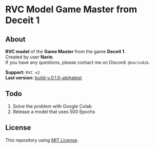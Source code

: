 # RVC Model Game Master from Deceit 1

## About
**RVC model** of the **Game Master** from the game **Deceit 1**.  
Created by user **Narin**.  
If you have any questions, please contact me on Discord: `@narin4ik`.  

**Support:** `RVC v2`  
**Last version:** [build-v.0.1.0-alphatest](https://github.com/YT-Narin/RVC-Model-Game-Master-Deceit-1/releases/tag/build-v.0.1.0-alphatest)

## Todo
1) Solve the problem with Google Colab  
2) Release a model that uses 500 Epochs  

## License
This repository using [MIT License](https://github.com/YT-Narin/RVC-Model-Game-Master-Deceit-1/blob/main/LICENSE).
